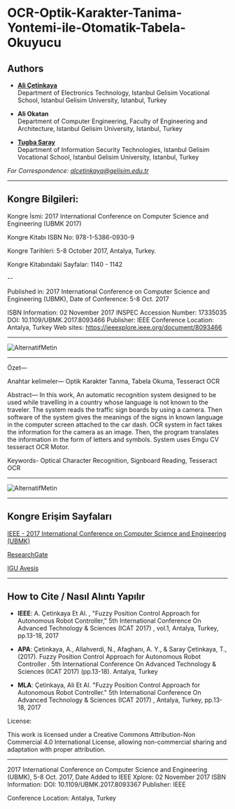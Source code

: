 # OCR-Optik-Karakter-Tanima-Yontemi-ile-Otomatik-Tabela-Okuyucu

## Authors

- **[Ali Çetinkaya](https://scholar.google.com.tr/citations?user=XSEW-NcAAAAJ)**     
Department of Electronics Technology, Istanbul Gelisim Vocational School, Istanbul Gelisim University, Istanbul, Turkey  

- **Ali Okatan**    
Department of Computer Engineering, Faculty of Engineering and Architecture, Istanbul Gelisim University, Istanbul, Turkey

- **[Tugba Saray](https://scholar.google.com.tr/citations?user=TL74kPEAAAAJ)**   
Department of Information Security Technologies, Istanbul Gelisim Vocational School, Istanbul Gelisim University, Istanbul, Turkey

*For Correspondence: alcetinkaya@gelisim.edu.tr*

---

## Kongre Bilgileri: 

Kongre İsmi: 2017 International Conference on Computer Science and Engineering (UBMK 2017)

Kongre Kitabı ISBN No: 978-1-5386-0930-9

Kongre Tarihleri: 5-8 October 2017, Antalya, Turkey.

Kongre Kitabındaki Sayfalar: 1140 - 1142

--

Published in: 2017 International Conference on Computer Science and Engineering (UBMK), Date of Conference: 5-8 Oct. 2017

ISBN Information: 02 November 2017
INSPEC Accession Number: 17335035
DOI: 10.1109/UBMK.2017.8093466
Publisher: IEEE
Conference Location: Antalya, Turkey
Web sites: https://ieeexplore.ieee.org/document/8093466

---

![AlternatifMetin](https://github.com/acetinkaya/OCR-Optik-Karakter-Tanima-Yontemi-ile-Otomatik-Tabela-Okuyucu/blob/master/ocr_kongre.png)

---

Özet—

Anahtar kelimeler— Optik Karakter Tanma, Tabela Okuma, Tesseract OCR 

Abstract— In this work, An automatic recognition system designed to be used while travelling in a country whose language is not known to the traveler. The system reads the traffic sign boards by using a camera. Then software of the system gives the meanings of the signs in known language in the computer screen attached to the car dash. OCR system in fact takes the information for the camera as an image. Then, the program translates the information in the form of letters and symbols. System uses Emgu CV tesseract OCR Motor.

Keywords- Optical Character Recognition, Signboard Reading, Tesseract OCR

---

![AlternatifMetin](https://github.com/acetinkaya/OCR-Optik-Karakter-Tanima-Yontemi-ile-Otomatik-Tabela-Okuyucu/blob/master/yay%C4%B1n.png)

---

##  Kongre Erişim Sayfaları

[IEEE - 2017 International Conference on Computer Science and Engineering (UBMK)](https://ieeexplore.ieee.org/document/8093466)

[ResearchGate](https://www.researchgate.net/publication/317844965_Fuzzy_Position_Control_Approach_for_Autonomous_Robot_Controller)

[IGU Avesis](https://avesis.gelisim.edu.tr/yayin/8edde89c-4ec1-4a36-82a0-8d1a6473e6ff/fuzzy-position-control-approach-for-autonomous-robot-controller)

---

## How to Cite / Nasıl Alıntı Yapılır

- **IEEE**: A. Çetinkaya Et Al. , "Fuzzy Position Control Approach for Autonomous Robot Controller," 5th International Conference On Advanced Technology & Sciences (ICAT 2017) , vol.1, Antalya, Turkey, pp.13-18, 2017

- **APA**: Çetinkaya, A., Allahverdi, N., Afaghanı, A. Y., & Saray Çetinkaya, T., (2017). Fuzzy Position Control Approach for Autonomous Robot Controller . 5th International Conference On Advanced Technology & Sciences (ICAT 2017) (pp.13-18). Antalya, Turkey

- **MLA**: Çetinkaya, Ali Et Al. "Fuzzy Position Control Approach for Autonomous Robot Controller." 5th International Conference On Advanced Technology & Sciences (ICAT 2017) , Antalya, Turkey, pp.13-18, 2017

License:

This work is licensed under a Creative Commons Attribution-Non Commercial 4.0 International License, allowing non-commercial sharing and adaptation with proper attribution.

---




2017 International Conference on Computer Science and Engineering (UBMK), 5-8 Oct. 2017, Date Added to IEEE Xplore: 02 November 2017
ISBN Information: DOI: 10.1109/UBMK.2017.8093367
Publisher: IEEE

Conference Location: Antalya, Turkey

